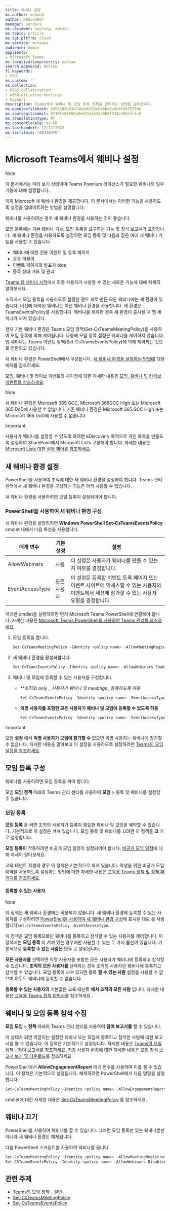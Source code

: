 ```yaml
---
title: 웨비나 설정
ms.author: mabond
author: mkbond007
manager: serdars
ms.reviewer: sachung, emryan
ms.topic: article
ms.tgt.pltfrm: cloud
ms.service: msteams
audience: Admin
appliesto:
- Microsoft Teams
ms.localizationpriority: medium
search.appverid: MET150
f1.keywords:
- CSH
ms.custom: ''
ms.collection:
- M365-collaboration
- m365initiative-meetings
- highpri
description: Teams에서 웨비나 및 모임 등록 정책을 관리하는 방법을 알아봅니다.
ms.openlocfilehash: 5493104b93a74dad6763e0a5ba6c9e6fd57575de
ms.sourcegitcommit: b710fc61558a0e031d4e3e4000f234c495e2c4c6
ms.translationtype: MT
ms.contentlocale: ko-KR
ms.lasthandoff: 12/17/2022
ms.locfileid: "69438476"
---
```

# <a name="set-up-webinars-in-microsoft-teams"></a>Microsoft Teams에서 웨비나 설정

> [!NOTE]
> 이 문서에서는 미리 보기 상태이며 Teams Premium 라이선스가 필요한 웨비나의 일부 기능에 대해 설명합니다.

이제 Microsoft 새 웨비나 환경을 제공합니다. 이 문서에서는 이러한 기능을 사용하도록 설정을 업데이트하는 방법을 설명합니다.

웨비나를 사용하려는 경우 새 웨비나 환경을 사용하는 것이 좋습니다.

모임 등록에는 기본 웨비나 기능, 모임 등록을 요구하는 기능 및 참석 보고서가 포함됩니다. 새 웨비나 환경을 사용하도록 설정하면 모임 등록 및 다음과 같은 여러 새 웨비나 기능을 사용할 수 있습니다.

- 웨비나에 대한 전용 이벤트 및 등록 페이지
- 공동 이끌이
- 이벤트 페이지의 발표자 bios
- 등록 상태 개요 및 관리

[Teams 웹 세미나 시작](https://support.microsoft.com/office/42f3f874-22dc-4289-b53f-bbc1a69013e3)에서 최종 사용자가 사용할 수 있는 새로운 기능에 대해 자세히 알아보세요.

조직에서 모임 등록을 사용하도록 설정한 경우 새로 만든 모든 웨비나에는 새 환경이 있습니다. 이전에 예약된 웨비나는 이전 웨비나 환경을 사용합니다. 새 환경은 TeamsEventsPolicy를 사용합니다. 웨비나를 해제한 경우 새 환경이 출시될 때 웹 세미나가 꺼져 있습니다.

현재 기본 웨비나 환경은 Teams 모임 정책(Set-CsTeamsMeetingPolicy)을 사용하여 모임 등록에 의해 제어됩니다. 나중에 모임 등록 설정은 웨비나를 제어하지 않습니다. 웹 세미나는 Teams 이벤트 정책(Set-CsTeamsEventsPolicy)에 의해 제어되는 것으로 전환되고 있습니다.

새 웨비나 환경은 PowerShell에서 구성됩니다. [새 웨비나 환경을 설정하는 방법에](#set-up-new-webinar-experience) 대한 예제를 참조하세요.

모임, 웨비나 및 라이브 이벤트의 차이점에 대한 자세한 내용은 [모임, 웨비나 및 라이브 이벤트를 참조하세요](quick-start-meetings-live-events.md).

> [!NOTE]
> 새 웨비나 환경은 Microsoft 365 GCC, Microsoft 365GCC High 또는 Microsoft 365 DoD에 사용할 수 없습니다. 기존 웨비나 환경은 Microsoft 365 GCC High 또는 Microsoft 365 DoD에 사용할 수 없습니다.

> [!IMPORTANT]
> 사용자가 웨비나를 설정할 수 있도록 하려면 eDiscovery 목적으로 개인 목록을 만들도록 설정하여 SharePoint에서 Microsoft Lists 구성해야 합니다. 자세한 내용은 [Microsoft Lists 대한 설정 제어를 참조하세요](/sharepoint/control-lists).

## <a name="set-up-new-webinar-experience"></a>새 웨비나 환경 설정

PowerShell을 사용하여 조직에 대한 새 웨비나 환경을 설정해야 합니다. Teams 관리 센터에서 새 웨비나 환경을 구성하는 기능은 아직 사용할 수 없습니다.

새 웨비나 환경을 사용하려면 모임 등록이 설정되어야 합니다.

### <a name="configure-the-new-webinar-experience-with-powershell"></a>PowerShell을 사용하여 새 웨비나 환경 구성

새 웨비나 환경을 설정하려면 **Windows PowerShell Set-CsTeamsEventsPolicy** cmdlet 내에서 다음 특성을 사용합니다.

|매개 변수|기본 설정|설명|
|---------|-----------|---------------|
|AllowWebinars|사용|이 설정은 사용자가 웨비나를 만들 수 있는지 여부를 결정합니다.|
|EventAccessType|모든 사용자|이 설정은 등록할 이벤트 등록 페이지 또는 이벤트 사이트에 액세스할 수 있는 사용자와 이벤트에서 세션에 참가할 수 있는 사용자 유형을 결정합니다.|

이러한 cmdlet을 실행하려면 먼저 Microsoft Teams PowerShell에 연결해야 합니다. 자세한 내용은 [Microsoft Teams PowerShell을 사용하여 Teams 관리를 참조하세요](/microsoftteams/teams-powershell-managing-teams).

1. 모임 등록을 켭니다.

    ```powershell
    Set-CsTeamsMeetingPolicy -Identity <policy name> -AllowMeetingRegistration $True
    ```

1. 새 웨비나 환경을 활성화합니다.

    ```powershell
    Set-CsTeamsEventsPolicy -Identity <policy name> -AllowWebinars Enabled
    ```

1. 웨비나 및 모임에 등록할 수 있는 사용자를 구성합니다.

    - **조직의 **_only_* _ 사용자가 웨비나 및 meetings_ 등록하도록 허용*

        ```powershell
        Set-CsTeamsEventsPolicy -Identity <policy name> -EventAccessType EveryoneInCompanyExcludingGuests
        ```

    - **익명 사용자를 포함한 모든 사용자가 웨비나 및 모임에 등록할 수 있도록 허용**

        ```powershell
        Set-CsTeamsEventsPolicy -Identity <policy name> -EventAccessType Everyone
        ```

> [!IMPORTANT]
> 모임 **설정** 에서 **익명 사용자가 모임에 참가할 수** 없으면 익명 사용자는 웨비나에 참가할 수 없습니다. 자세한 내용을 알아보고 이 설정을 사용하도록 설정하려면 [Teams의 모임 설정을 참조하세요](meeting-settings-in-teams.md).

## <a name="configure-meeting-registration"></a>모임 등록 구성

웨비나를 사용하려면 모임 등록을 켜야 합니다.

모임 **모임 정책** 아래의 Teams 관리 센터를 사용하여 **모임** >  등록 및 웨비나를 설정할 수 있습니다.

### <a name="meeting-registration"></a>모임 등록

**모임 등록** 을 켜면 조직의 사용자가 등록이 필요한 웨비나 및 모임을 예약할 수 있습니다. 기본적으로 이 설정은 켜져 있습니다. 모임 등록 및 웨비나를 끄려면 이 정책을 **끄** 기로 설정합니다.

**모임 등록이** 작동하려면 비공개 모임 일정이 설정되어야 합니다. [비공개 모임 일정](meeting-policies-in-teams-general.md)에 대해 자세히 알아보세요.

교육 테넌트 학생의 경우 이 정책은 기본적으로 꺼져 있습니다. 학생을 위한 비공개 모임 예약을 사용하도록 설정하는 방법에 대한 자세한 내용은 [교육용 Teams 정책 및 정책 패키지를 참조하세요](policy-packages-edu.md).

#### <a name="who-can-register"></a>등록할 수 있는 사용자

> [!NOTE]
> 이 정책은 새 웨비나 환경에는 적용되지 않습니다. 새 웨비나 환경에 등록할 수 있는 사용자를 구성하려면 [PowerShell을 사용하여 새 웨비나 환경 구성](#configure-the-new-webinar-experience-with-powershell)에 표시된 대로 를 사용합니다`Set-CsTeamsEventsPolicy -EventAccessType`.

이 정책은 모임 등록으로만 웨비나를 등록하고 참석할 수 있는 사용자를 제어합니다. 이 정책에는 **모임 등록** 이 켜져 있는 경우에만 사용할 수 있는 두 가지 옵션이 있습니다. 기본적으로 **등록할 수 있는 사람은** **모두** 로 설정됩니다.

**모든 사용자를** 선택하면 익명 사용자를 포함한 모든 사용자가 웨비나에 등록하고 참석할 수 있습니다. **조직의 모든 사용자를** 선택하는 경우 조직의 사용자만 웨비나에 등록하고 참석할 수 있습니다. 모임 등록이 꺼져 있으면 등록 **할 수 있는 사람** 설정을 사용할 수 없으며 아무도 웨비나에 등록할 수 없습니다.

**등록할 수 있는 사용자의** 기본값은 교육 테넌트 **에서 조직의 모든 사람** 입니다. 자세한 내용은 [교육용 Teams 정책 마법사](easy-policy-setup-edu.md)를 참조하세요.

## <a name="collect-webinar-and-meeting-registration-attendance"></a>웨비나 및 모임 등록 참석 수집

**모임 모임** > **정책** 아래의 Teams 관리 센터를 사용하여 **참여 보고서를** 켤 수 있습니다.

이 상태가 되면 이끌이는 설정한 웨비나 또는 모임에 등록하고 참석한 사람에 대한 보고서를 볼 수 있습니다. 이 정책은 기본적으로 설정됩니다. 자세한 내용은 [Teams의 모임 정책 - 참여 보고서를 참조하세요](meeting-policies-in-teams-general.md#engagement-report). 최종 사용자 환경에 대한 자세한 내용은 [모임 참석 보고서 보기 및 다운로드](https://support.microsoft.com/office/ae7cf170-530c-47d3-84c1-3aedac74d310)를 참조하세요.

PowerShell에서 **AllowEngagementReport** 매개 변수를 사용하여 이를 켤 수 있습니다. 이 정책은 기본적으로 설정됩니다. 해제하려면 PowerShell에서 다음 명령을 실행합니다.

```powershell
Set-CsTeamsMeetingPolicy -Identity <policy name> -AllowEngagementReport Disabled
```

cmdlet에 대한 자세한 내용은 [Set-CsTeamsMeetingPolicy](/powershell/module/skype/set-csteamsmeetingpolicy) 를 참조하세요.

## <a name="turn-off-webinars"></a>웨비나 끄기

PowerShell을 사용하여 웨비나를 끌 수 있습니다. 그러면 모임 등록만 있는 웨비나뿐만 아니라 새 웨비나 환경도 해제됩니다.

다음 PowerShell 스크립트를 사용하여 웨비나를 끕니다.

```powershell
Set-CsTeamsMeetingPolicy -Identity <policy name> -AllowMeetingRegistration $False
Set-CSTeamsEventsPolicy -Identity <policy name> -AllowWebinars Disabled
```

## <a name="related-topics"></a>관련 주제

- [Teams의 모임 정책 - 일반](meeting-policies-in-teams-general.md)
- [Set-CsTeamsMeetingPolicy](/powershell/module/skype/set-csteamsmeetingpolicy)
- [Set-CsTeamsEventsPolicy](/powershell/module/teams/set-csteamseventspolicy)
